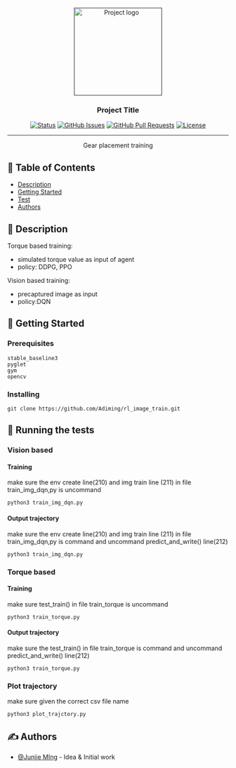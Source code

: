 <p align="center">
  <a href="" rel="noopener">
 <img width=200px height=200px src="https://i.imgur.com/6wj0hh6.jpg" alt="Project logo"></a>
</p>

<h3 align="center">Project Title</h3>

<div align="center">

[![Status](https://img.shields.io/badge/status-active-success.svg)]()
[![GitHub Issues](https://img.shields.io/github/issues/kylelobo/The-Documentation-Compendium.svg)](https://github.com/kylelobo/The-Documentation-Compendium/issues)
[![GitHub Pull Requests](https://img.shields.io/github/issues-pr/kylelobo/The-Documentation-Compendium.svg)](https://github.com/kylelobo/The-Documentation-Compendium/pulls)
[![License](https://img.shields.io/badge/license-MIT-blue.svg)](/LICENSE)

</div>

---

<p align="center"> Gear placement training
    <br> 
</p>

## 📝 Table of Contents

- [Description](#description)
- [Getting Started](#getting_started)
- [Test](#tests)
- [Authors](#authors)

## 🧐 Description <a name = "description"></a>

Torque based training:
- simulated torque value as input of agent
- policy: DDPG, PPO

Vision based training:
- precaptured image as input
- policy:DQN

## 🏁 Getting Started <a name = "getting_started"></a>

### Prerequisites
```
stable_baseline3
pyglet
gym
opencv
```

### Installing

```
git clone https://github.com/Adiming/rl_image_train.git
```

## 🔧 Running the tests <a name = "tests"></a>

### Vision based 

#### Training
make sure the env create line(210) and img train line (211) in file train_img_dqn,py is uncommand
```
python3 train_img_dqn.py
```
#### Output trajectory
make sure the env create line(210) and img train line (211) in file train_img_dqn,py is command and uncommand predict_and_write() line(212)
```
python3 train_img_dqn.py
```

### Torque based 

#### Training
make sure test_train() in file train_torque is uncommand
```
python3 train_torque.py
```
#### Output trajectory
make sure the test_train() in file train_torque is command and uncommand predict_and_write() line(212)
```
python3 train_torque.py
```
### Plot trajectory
make sure given the correct csv file name
```
python3 plot_trajctory.py
```

## ✍️ Authors <a name = "authors"></a>

- [@Junjie MIng](https://github.com/kylelobo) - Idea & Initial work


